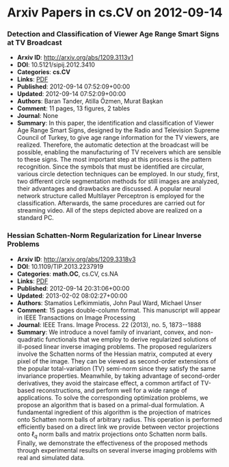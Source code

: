 # Arxiv Papers in cs.CV on 2012-09-14
### Detection and Classification of Viewer Age Range Smart Signs at TV Broadcast
- **Arxiv ID**: http://arxiv.org/abs/1209.3113v1
- **DOI**: 10.5121/sipij.2012.3410
- **Categories**: **cs.CV**
- **Links**: [PDF](http://arxiv.org/pdf/1209.3113v1)
- **Published**: 2012-09-14 07:52:09+00:00
- **Updated**: 2012-09-14 07:52:09+00:00
- **Authors**: Baran Tander, Atilla Özmen, Murat Başkan
- **Comment**: 11 pages, 13 figures, 2 tables
- **Journal**: None
- **Summary**: In this paper, the identification and classification of Viewer Age Range Smart Signs, designed by the Radio and Television Supreme Council of Turkey, to give age range information for the TV viewers, are realized. Therefore, the automatic detection at the broadcast will be possible, enabling the manufacturing of TV receivers which are sensible to these signs. The most important step at this process is the pattern recognition. Since the symbols that must be identified are circular, various circle detection techniques can be employed. In our study, first, two different circle segmentation methods for still images are analyzed, their advantages and drawbacks are discussed. A popular neural network structure called Multilayer Perceptron is employed for the classification. Afterwards, the same procedures are carried out for streaming video. All of the steps depicted above are realized on a standard PC.



### Hessian Schatten-Norm Regularization for Linear Inverse Problems
- **Arxiv ID**: http://arxiv.org/abs/1209.3318v3
- **DOI**: 10.1109/TIP.2013.2237919
- **Categories**: **math.OC**, cs.CV, cs.NA
- **Links**: [PDF](http://arxiv.org/pdf/1209.3318v3)
- **Published**: 2012-09-14 20:31:06+00:00
- **Updated**: 2013-02-02 08:02:27+00:00
- **Authors**: Stamatios Lefkimmiatis, John Paul Ward, Michael Unser
- **Comment**: 15 pages double-column format. This manuscript will appear in IEEE
  Transactions on Image Processing
- **Journal**: IEEE Trans. Image Process. 22 (2013), no. 5, 1873--1888
- **Summary**: We introduce a novel family of invariant, convex, and non-quadratic functionals that we employ to derive regularized solutions of ill-posed linear inverse imaging problems. The proposed regularizers involve the Schatten norms of the Hessian matrix, computed at every pixel of the image. They can be viewed as second-order extensions of the popular total-variation (TV) semi-norm since they satisfy the same invariance properties. Meanwhile, by taking advantage of second-order derivatives, they avoid the staircase effect, a common artifact of TV-based reconstructions, and perform well for a wide range of applications. To solve the corresponding optimization problems, we propose an algorithm that is based on a primal-dual formulation. A fundamental ingredient of this algorithm is the projection of matrices onto Schatten norm balls of arbitrary radius. This operation is performed efficiently based on a direct link we provide between vector projections onto $\ell_q$ norm balls and matrix projections onto Schatten norm balls. Finally, we demonstrate the effectiveness of the proposed methods through experimental results on several inverse imaging problems with real and simulated data.



